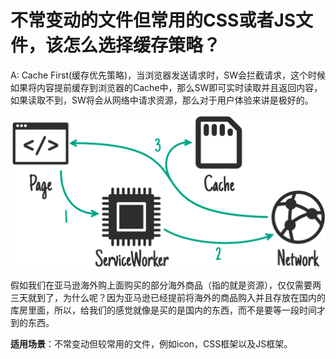 # 不常变动的文件但常用的CSS或者JS文件，该怎么选择缓存策略？

A: Cache First\(缓存优先策略\)，当浏览器发送请求时，SW会拦截请求，这个时候如果将内容提前缓存到浏览器的Cache中，那么SW即可实时读取并且返回内容，如果读取不到，SW将会从网络中请求资源，那么对于用户体验来讲是极好的。

![Image](../../.gitbook/assets/cachefirst%20%281%29.png)

假如我们在亚马逊海外购上面购买的部分海外商品（指的就是资源），仅仅需要两三天就到了，为什么呢？因为亚马逊已经提前将海外的商品购入并且存放在国内的库房里面，所以，给我们的感觉就像是买的是国内的东西，而不是要等一段时间才到的东西。

**适用场景**：不常变动但较常用的文件，例如icon，CSS框架以及JS框架。

